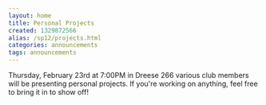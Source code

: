 ```yaml
---
layout: home
title: Personal Projects
created: 1329872566
alias: /sp12/projects.html
categories: announcements
tags: announcements
---
```

Thursday, February 23rd at 7:00PM in Dreese 266 various club members will be presenting personal projects. If you're working on anything, feel free to bring it in to show off!
